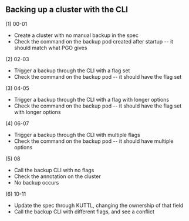 ## Backing up a cluster with the CLI

(1) 00-01
* Create a cluster with no manual backup in the spec
* Check the command on the backup pod created after startup -- it should match what PGO gives

(2) 02-03
* Trigger a backup through the CLI with a flag set
* Check the command on the backup pod -- it should have the flag set

(3) 04-05
* Trigger a backup through the CLI with a flag with longer options
* Check the command on the backup pod -- it should have the flag set with longer options

(4) 06-07
* Trigger a backup through the CLI with multiple flags
* Check the command on the backup pod -- it should have multiple options

(5) 08
* Call the backup CLI with no flags
* Check the annotation on the cluster
* No backup occurs

(6) 10-11
* Update the spec through KUTTL, changing the ownership of that field
* Call the backup CLI with different flags, and see a conflict
